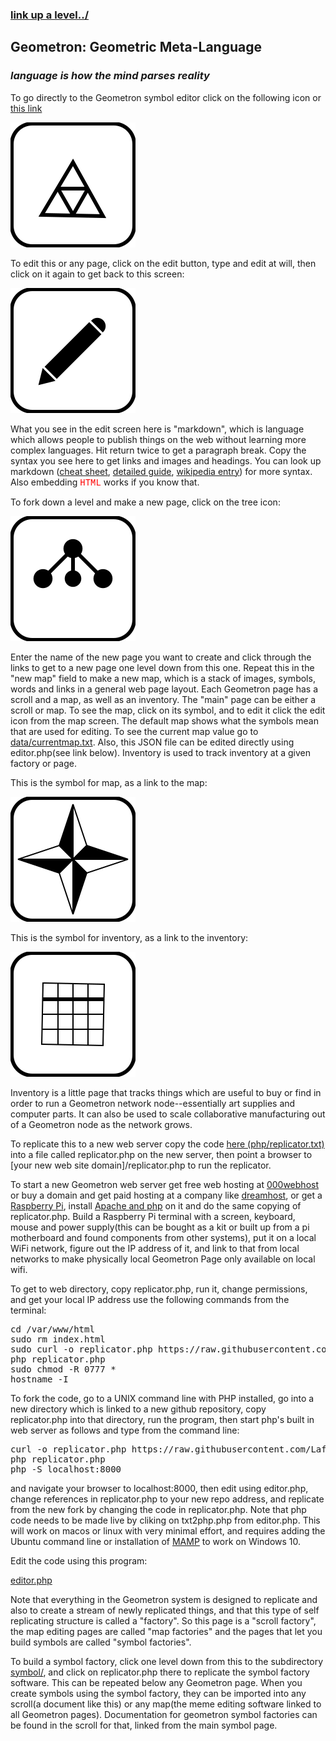 ### [link up a level../](../)

## Geometron: Geometric Meta-Language

### *language is how the mind parses reality*

To go directly to the Geometron symbol editor click on the following icon or [this link](symbol/)

[![](iconsymbols/geometron.svg)](symbol/)

To edit this or any page, click on the edit button, type and edit at will, then click on it again to get back to this screen:

[![](iconsymbols/edit.svg)](pageeditor.html)

What you see in the edit screen here is "markdown", which is language which allows people to publish things on the web without learning more complex languages. Hit return twice to get a paragraph break.  Copy the syntax you see here to get links and images and headings. You can look up markdown ([cheat sheet](https://www.markdownguide.org/cheat-sheet/), [detailed guide](https://daringfireball.net/projects/markdown/syntax), [wikipedia entry](https://en.wikipedia.org/wiki/Markdown)) for more syntax.  Also embedding <span style = "color:red;font-family:courier;">HTML</span> works if you know that.  

To fork down a level and make a new page, click on the tree icon:

[![](iconsymbols/fork.svg)](list.html)

Enter the name of the new page you want to create and click through the links to get to a new page one level down from this one.  Repeat this in the "new map" field to make a new map, which is a stack of images, symbols, words and links in a general web page layout.  Each Geometron page has a scroll and a map, as well as an inventory.  The "main" page can be either a scroll or map.  To see the map, click on its symbol, and to edit it click the edit icon from the map screen. The default map shows what the symbols mean that are used for editing.  To see the current map value go to [data/currentmap.txt](data/currentmap.txt).  Also, this JSON file can be edited directly using editor.php(see link below).  Inventory is used to track inventory at a given factory or page.  

This is the symbol for map, as a link to the map:

[![](iconsymbols/map.svg)](map.html)

This is the symbol for inventory, as a link to the inventory:

[![](iconsymbols/inventory.svg)](inventory.html)

Inventory is a little page that tracks things which are useful to buy or find in order to run a Geometron network node--essentially art supplies and computer parts.  It can also be used to scale collaborative manufacturing out of a Geometron node as the network grows.

To replicate this to a new web server copy the code [here (php/replicator.txt)](php/replicator.txt) into a file called replicator.php on the new server, then point a browser to [your new web site domain]/replicator.php to run the replicator.

To start a new Geometron web server get free web hosting at [000webhost](https://www.000webhost.com/) or buy a domain and get paid hosting at a company like [dreamhost](https://www.dreamhost.com/), or get a [Raspberry Pi](https://www.raspberrypi.org/), install [Apache and php](https://www.raspberrypi.org/documentation/remote-access/web-server/apache.md) on it and do the same copying of replicator.php.  Build a Raspberry Pi terminal with a screen, keyboard, mouse and power supply(this can be bought as a kit or built up from a pi motherboard and found components from other systems), put it on a local WiFi network, figure out the IP address of it, and link to that from local networks to make physically local Geometron Page only available on local wifi. 


To get to web directory, copy replicator.php, run it, change permissions, and get your local IP address use the following commands from the terminal:
<pre>
cd /var/www/html
sudo rm index.html
sudo curl -o replicator.php https://raw.githubusercontent.com/LafeLabs/thing/master/php/replicator.txt
php replicator.php
sudo chmod -R 0777 *
hostname -I
</pre>


To fork the code, go to a UNIX command line with PHP installed, go into a new directory which is linked to a new github repository, copy replicator.php into that directory, run the program, then start php's built in web server as follows and type from the command line:

<pre>
curl -o replicator.php https://raw.githubusercontent.com/LafeLabs/thing/master/php/replicator.txt
php replicator.php
php -S localhost:8000
</pre>

 and navigate your browser to localhost:8000, then edit using editor.php, change references in replicator.php to your new repo address, and replicate from the new fork by changing the code in replicator.php.  Note that php code needs to be made live by cliking on txt2php.php from editor.php.  This will work on macos or linux with very minimal effort, and requires adding the Ubuntu command line or installation of [MAMP](https://www.mamp.info/en/) to work on Windows 10.  

Edit the code using this program:

[editor.php](editor.php)

Note that everything in the Geometron system is designed to replicate and also to create a stream of newly replicated things, and that this type of self replicating structure is called a "factory".  So this page is a "scroll factory", the map editing pages are called "map factories" and the pages that let you build symbols are called "symbol factories".

To build a symbol factory, click one level down from this to the subdirectory [symbol/](symbol/), and click on replicator.php there to replicate the symbol factory software.  This can be repeated below any Geometron page.  When you create symbols using the symbol factory, they can be imported into any scroll(a document like this) or any map(the meme editing software linked to all Geometron pages).  Documentation for geometron symbol factories can be found in the scroll for that, linked from the main symbol page.











